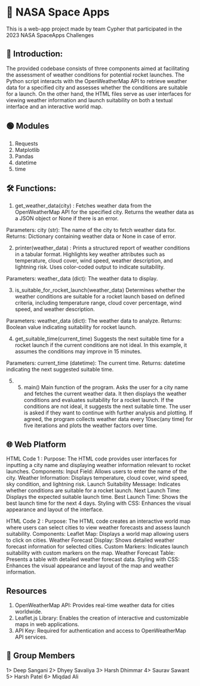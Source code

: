 # 🚀 NASA Space Apps
This is a web-app project made by team Cypher that participated in the 2023 NASA SpaceApps Challenges

## 📄 Introduction:
The provided codebase consists of three components aimed at facilitating the assessment of weather conditions for potential rocket launches. The Python script interacts with the OpenWeatherMap API to retrieve weather data for a specified city and assesses whether the conditions are suitable for a launch. On the other hand, the HTML files serve as user interfaces for viewing weather information and launch suitability on both a textual interface and an interactive world map.

## 🟢 Modules
1. Requests
2. Matplotlib
3. Pandas
4. datetime
5. time

## 🛠️ Functions:
1. get_weather_data(city) : 
Fetches weather data from the OpenWeatherMap API for the specified city. 
Returns the weather data as a JSON object or None if there is an error.

Parameters: city (str): The name of the city to fetch weather data for.
Returns: Dictionary containing weather data or None in case of error.

2.  printer(weather_data) : 
Prints a structured report of weather conditions in a tabular format. 
Highlights key weather attributes such as temperature, cloud cover, wind speed, weather 
description, and lightning risk. 
Uses color-coded output to indicate suitability.

Parameters: weather_data (dict): The weather data to display.

3. is_suitable_for_rocket_launch(weather_data)
Determines whether the weather conditions are suitable for a rocket launch based on 
defined criteria, including temperature range, cloud cover percentage, wind speed, and weather description.

Parameters: weather_data (dict): The weather data to analyze.
Returns: Boolean value indicating suitability for rocket launch.

4. get_suitable_time(current_time)
Suggests the next suitable time for a rocket launch if the current 
conditions are not ideal. In this example, it assumes the conditions 
may improve in 15 minutes.

Parameters: current_time (datetime): The current time.
Returns: datetime indicating the next suggested suitable time.

5. 5. main()
Main function of the program. Asks the user for a city name and fetches the current weather data. 
It then displays the weather conditions and evaluates suitability for a rocket launch. 
If the conditions are not ideal, it suggests the next suitable time. The user is asked if they 
want to continue with further analysis and plotting. If agreed, the program collects weather data every 
10sec(any time) for five iterations and plots the weather factors over time.


## 🌐 Web Platform
HTML Code 1 :
Purpose: The HTML code provides user interfaces for inputting a city name and displaying weather information relevant to rocket launches.
Components:
Input Field: Allows users to enter the name of the city.
Weather Information: Displays temperature, cloud cover, wind speed, sky condition, and lightning risk.
Launch Suitability Message: Indicates whether conditions are suitable for a rocket launch.
Next Launch Time: Displays the expected suitable launch time.
Best Launch Time: Shows the best launch time for the next 4 days.
Styling with CSS: Enhances the visual appearance and layout of the interface.

HTML Code 2 :
Purpose: The HTML code creates an interactive world map where users can select cities to view weather forecasts and assess launch suitability.
Components:
Leaflet Map: Displays a world map allowing users to click on cities.
Weather Forecast Display: Shows detailed weather forecast information for selected cities.
Custom Markers: Indicates launch suitability with custom markers on the map.
Weather Forecast Table: Presents a table with detailed weather forecast data.
Styling with CSS: Enhances the visual appearance and layout of the map and weather information.

## Resources
1. OpenWeatherMap API: Provides real-time weather data for cities worldwide.
2. Leaflet.js Library: Enables the creation of interactive and customizable maps in web applications.
3. API Key: Required for authentication and access to OpenWeatherMap API services.

## 👤 Group Members
1> Deep Sangani
2> Dhyey Savaliya
3> Harsh Dhimmar
4> Saurav Sawant
5> Harsh Patel
6> Miqdad Ali
